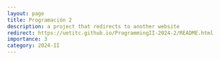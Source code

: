 ```yaml
---
layout: page
title: Programación 2
description: a project that redirects to another website
redirect: https://uetitc.github.io/ProgrammingII-2024-2/README.html
importance: 3
category: 2024-II
---
```

